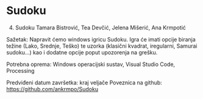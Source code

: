 # Sudoku

4. Sudoku
Tamara Bistrović, Tea Devčić, Jelena Mišerić, Ana Krmpotić

Sažetak: Napravit ćemo windows igricu Sudoku. Igra će imati opcije biranja težine (Lako, Srednje, Teško) te uzorka (klasični kvadrat, iregularni, Samurai sudoku…) kao i dodatne opcije poput upozorenja na grešku. 

Potrebna oprema: Windows operacijski sustav, Visual Studio Code, Processing

Predviđeni datum završetka: kraj veljače
Poveznica na github: https://github.com/ankrmpo/Sudoku